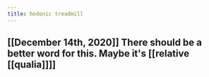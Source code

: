 ```yaml
---
title: hedonic treadmill
---
```


## [[December 14th, 2020]] There should be a better word for this. Maybe it's [[relative [[qualia]]]]

## 
